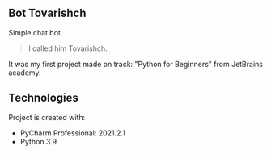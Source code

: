 ## Bot Tovarishch
Simple chat bot.

> I called him Tovarishch.

It was my first project made on track: "Python for Beginners" from JetBrains academy.
## Technologies
Project is created with:
* PyCharm Professional: 2021.2.1
* Python 3.9
